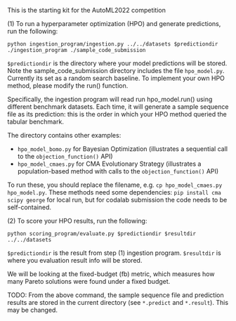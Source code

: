 This is the starting kit for the AutoML2022 competition

(1) To run a hyperparameter optimization (HPO) and generate predictions, run the following: 
```
python ingestion_program/ingestion.py ../../datasets $predictiondir ./ingestion_program ./sample_code_submission
```

`$predictiondir` is the directory where your model predictions will be stored.
Note the sample_code_submission directory includes the file `hpo_model.py`. Currently its set as a random search baseline.
To implement your own HPO method, please modify the run() function. 

Specifically, the ingestion program will read run hpo_model.run() using different benchmark datasets.
Each time, it will generate a sample sequence file as its prediction: this is the order in which your HPO method queried the tabular benchmark. 

The directory contains other examples:
- `hpo_model_bomo.py` for Bayesian Optimization (illustrates a sequential call to the `objection_function()` API)
- `hpo_model_cmaes.py` for CMA Evolutionary Strategy (illustrates a population-based method with calls to the `objection_function()` API)

To run these, you should replace the filename, e.g. `cp hpo_model_cmaes.py hpo_model.py`. These methods need some dependencies: `pip install cma scipy george` for local run, but for codalab submission the code needs to be self-contained.

(2) To score your HPO results, run the following:
```
python scoring_program/evaluate.py $predictiondir $resultdir ../../datasets 
```

`$predictiondir` is the result from step (1) ingestion program. `$resultdir` is where you evaluation result info will be stored. 

We will be looking at the fixed-budget (fb) metric, which measures how many Pareto solutions were found under a fixed budget.

TODO: From the above command, the sample sequence file and prediction results are stored in the current directory (see `*.predict` and `*.result`). This may be changed. 
